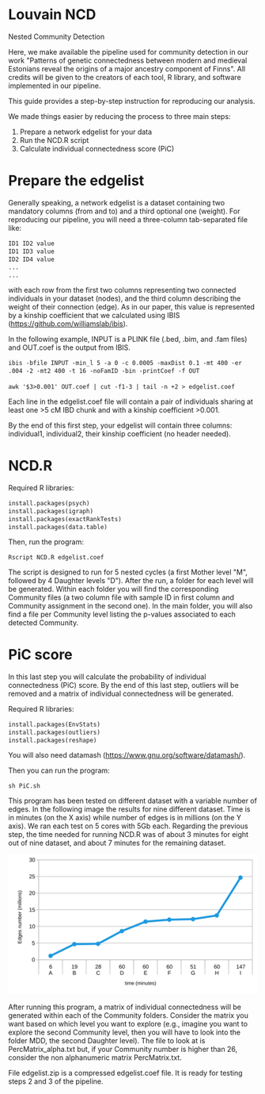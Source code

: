 # Louvain NCD
Nested Community Detection

Here, we make available the pipeline used for community detection in our work "Patterns of genetic connectedness between modern and medieval Estonians reveal the origins of a major ancestry component of Finns". All credits will be given to the creators of each tool, R library, and software implemented in our pipeline.

This guide provides a step-by-step instruction for reproducing our analysis.

We made things easier by reducing the process to three main steps:

1. Prepare a network edgelist for your data
2. Run the NCD.R script
3. Calculate individual connectedness score (PiC)

# Prepare the edgelist

Generally speaking, a network edgelist is a dataset containing two mandatory columns (from and to) and a third optional one (weight). For reproducing our pipeline, you will need a three-column tab-separated file like: 

```
ID1 ID2 value
ID1 ID3 value
ID2 ID4 value
...
...
```

with each row from the first two columns representing two connected individuals in your dataset (nodes), and the third column describing the weight of their connection (edge). As in our paper, this value is represented by a kinship coefficient that we calculated using IBIS (https://github.com/williamslab/ibis).

In the following example, INPUT is a PLINK file (.bed, .bim, and .fam files) and OUT.coef is the output from IBIS.

```
ibis -bfile INPUT -min_l 5 -a 0 -c 0.0005 -maxDist 0.1 -mt 400 -er .004 -2 -mt2 400 -t 16 -noFamID -bin -printCoef -f OUT

awk '$3>0.001' OUT.coef | cut -f1-3 | tail -n +2 > edgelist.coef

```
Each line in the edgelist.coef file will contain a pair of individuals sharing at least one >5 cM IBD chunk and with a kinship coefficient >0.001.

By the end of this first step, your edgelist will contain three columns: individual1, individual2, their kinship coefficient (no header needed).

# NCD.R 

Required R libraries:

```
install.packages(psych)
install.packages(igraph)
install.packages(exactRankTests)
install.packages(data.table)
```
Then, run the program:
```
Rscript NCD.R edgelist.coef
```
The script is designed to run for 5 nested cycles (a first Mother level "M", followed by 4 Daughter levels "D"). After the run, a folder for each level will be generated. Within each folder you will find the corresponding Community files (a two column file with sample ID in first column and Community assignment in the second one). In the main folder, you will also find a file per Community level listing the p-values associated to each detected Community.
# PiC score
In this last step you will calculate the probability of individual connectedness (PiC) score. By the end of this last step, outliers will be removed and a matrix of individual connectedness will be generated. 

Required R libraries:
```
install.packages(EnvStats)
install.packages(outliers)
install.packages(reshape)
```
You will also need datamash (https://www.gnu.org/software/datamash/).

Then you can run the program:
```
sh PiC.sh
```
This program has been tested on different dataset with a variable number of edges. In the following image the results for nine different dataset. Time is in minutes (on the X axis) while number of edges is in millions (on the Y axis). We ran each test on 5 cores with 5Gb each. Regarding the previous step, the time needed for running NCD.R was of about 3 minutes for eight out of nine dataset, and about 7 minutes for the remaining dataset. 

![alt text](https://github.com/SABiagini/Louvain/blob/main/PiC_test.svg)

After running this program, a matrix of individual connectedness will be generated within each of the Community folders. Consider the matrix you want based on which level you want to explore (e.g., imagine you want to explore the second Community level, then you will have to look into the folder MDD, the second Daughter level). The file to look at is PercMatrix_alpha.txt but, if your Community number is higher than 26, consider the non alphanumeric matrix PercMatrix.txt. 

File edgelist.zip is a compressed edgelist.coef file. It is ready for testing steps 2 and 3 of the pipeline.
